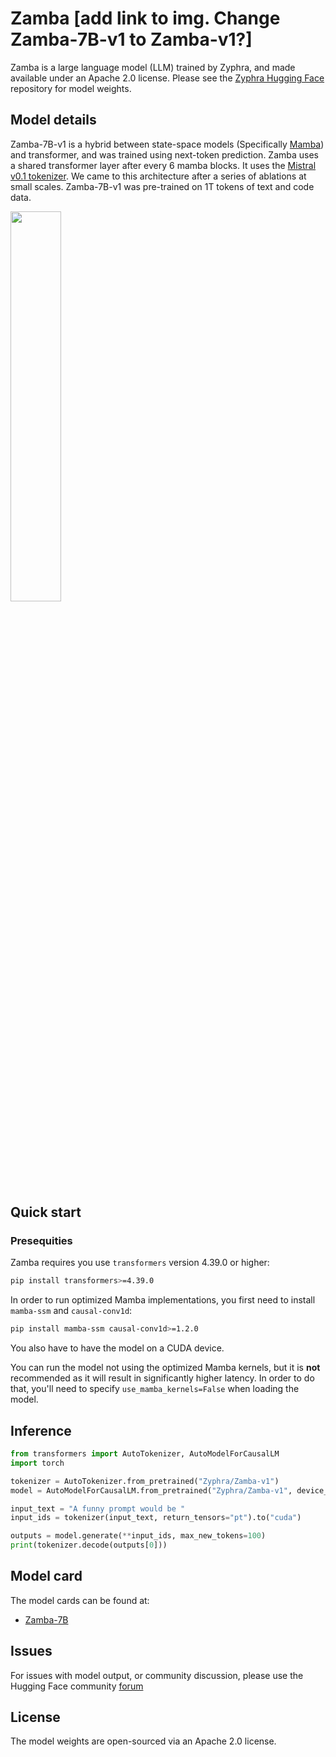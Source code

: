# Zamba [add link to img. Change Zamba-7B-v1 to Zamba-v1?]

Zamba is a large language model (LLM) trained by Zyphra, and made available under an Apache 2.0 license. Please see the [Zyphra Hugging Face](https://huggingface.co/collections/zyphra/) repository for model weights.


## Model details

Zamba-7B-v1 is a hybrid between state-space models (Specifically [Mamba](https://github.com/state-spaces/mamba)) and transformer, and was trained using next-token prediction. Zamba uses a shared transformer layer after every 6 mamba blocks. It uses the [Mistral v0.1 tokenizer](https://huggingface.co/mistralai/Mistral-7B-v0.1). We came to this architecture after a series of ablations at small scales. Zamba-7B-v1 was pre-trained on 1T tokens of text and code data.

<img src="zamba-arch.png" width=40% height=40% />


## Quick start

### Presequities

Zamba requires you use `transformers` version 4.39.0 or higher:
```bash
pip install transformers>=4.39.0
```

In order to run optimized Mamba implementations, you first need to install `mamba-ssm` and `causal-conv1d`:
```bash
pip install mamba-ssm causal-conv1d>=1.2.0
```
You also have to have the model on a CUDA device.

You can run the model not using the optimized Mamba kernels, but it is **not** recommended as it will result in significantly higher latency. In order to do that, you'll need to specify `use_mamba_kernels=False` when loading the model.

## Inference

```python
from transformers import AutoTokenizer, AutoModelForCausalLM
import torch

tokenizer = AutoTokenizer.from_pretrained("Zyphra/Zamba-v1")
model = AutoModelForCausalLM.from_pretrained("Zyphra/Zamba-v1", device_map="auto", torch_dtype=torch.bfloat16)

input_text = "A funny prompt would be "
input_ids = tokenizer(input_text, return_tensors="pt").to("cuda")

outputs = model.generate(**input_ids, max_new_tokens=100)
print(tokenizer.decode(outputs[0]))
```

## Model card

The model cards can be found at:
* [Zamba-7B](MODEL_CARD_ZAMBA-7B-v1.md)

## Issues
For issues with model output, or community discussion, please use the Hugging Face community [forum](https://huggingface.co/zyphra/zamba-7b)

## License

The model weights are open-sourced via an Apache 2.0 license.
